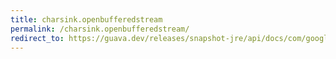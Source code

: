 ```yaml
---
title: charsink.openbufferedstream
permalink: /charsink.openbufferedstream/
redirect_to: https://guava.dev/releases/snapshot-jre/api/docs/com/google/common/io/CharSink.html#openBufferedStream--
---
```

